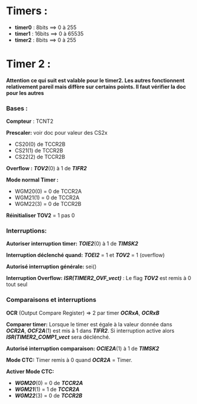 # Timers :

- **timer0** : 8bits ==> 0 à 255
- **timer1** : 16bits ==> 0 à 65535
- **timer2** : 8bits ==> 0 à 255

# Timer 2 :

**Attention ce qui suit est valable pour le timer2. Les autres fonctionnent relativement pareil mais diffère sur certains points. Il faut vérifier la doc pour les autres**

### Bases :

**Compteur** : TCNT2

**Prescaler:** voir doc pour valeur des CS2x
- CS20(0) de TCCR2B
- CS21(1) de TCCR2B
- CS22(2) de TCCR2B

**Overflow :** ***TOV2***(0) à 1 de ***TIFR2*** 

**Mode normal Timer :**
- WGM20(0) = 0 de TCCR2A
- WGM21(1) = 0 de TCCR2A
- WGM22(3) = 0 de TCCR2B

**Réinitialiser TOV2** = 1 pas 0

### Interruptions:

**Autoriser interruption timer:**
***TOIE2***(0) à 1 de ***TIMSK2***

**Interruption déclenché quand:**
***TOEI2*** = 1 et ***TOV2*** = 1 (overflow)

**Autorisé interruption générale:** sei()

**Interruption Overflow:** ***ISR(TIMER2_OVF_vect)*** :
Le flag ***TOV2*** est remis à 0 tout seul

### Comparaisons et interruptions

**OCR** (Output Compare Register) => 2 par timer ***OCRxA***, ***OCRxB***

**Comparer timer:**
Lorsque le timer est égale à la valeur donnée dans ***OCR2A***, ***OCF2A***(1) est mis à 1
dans ***TIFR2***. Si interruption active alors
***ISR(TIMER2_COMP1_vect*** sera déclénché.

**Autorisé interruption comparaison:**
***OCIE2A***(1) à 1 de ***TIMSK2***

**Mode CTC:** Timer remis à 0 quand ***OCR2A*** = Timer.

**Activer Mode CTC:**
- ***WGM20***(0) = 0 de ***TCCR2A***
- ***WGM21***(1) = 1 de ***TCCR2A***
- ***WGM22***(3) = 0 de ***TCCR2B***

